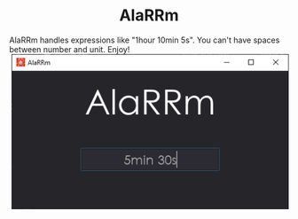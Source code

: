 <h1 align=center>AlaRRm</h1>

AlaRRm handles expressions like "1hour 10min 5s". You can't have spaces between number and unit. Enjoy!
<img src="screenshot.png" alt="img" align="right" width="500px">
